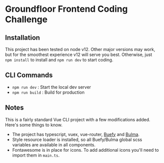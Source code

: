 # Groundfloor Frontend Coding Challenge

## Installation

This project has been tested on node v12. Other major versions may work, but for the smoothest experience v12 will serve you best. Otherwise, just `npm install` to install and `npm run dev` to start coding.

## CLI Commands

* `npm run dev` : Start the local dev server
* `npm run build` : Build for production

## Notes

This is a fairly standard Vue CLI project with a few modifications added. Here's some things to know. 
* The project has typescript, vuex, vue-router, [Buefy](https://buefy.org/documentation) and [Bulma](https://bulma.io/documentation/).
* Style resource loader is installed, so all Buefy/Bulma global scss variables are available in all components.
* Fontawesome is in place for icons. To add additional icons you'll need to import them in `main.ts`.
